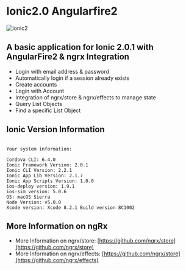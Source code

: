 # Ionic2.0 Angularfire2

 ![ionic2](https://raw.githubusercontent.com/aaronksaunders/ionic2.0-angularfire/master/Untitled.png)

## A basic application for Ionic 2.0.1  with AngularFire2 & ngrx Integration

- Login with email address & password
- Automatically login if a session already exists
- Create accounts
- Login with Account
- Integration of ngrx/store & ngrx/effects to manage state
- Query List Objects
- Find a specific List Object

## Ionic Version Information

```console

Your system information:

Cordova CLI: 6.4.0
Ionic Framework Version: 2.0.1
Ionic CLI Version: 2.2.1
Ionic App Lib Version: 2.1.7
Ionic App Scripts Version: 1.0.0
ios-deploy version: 1.9.1
ios-sim version: 5.0.6
OS: macOS Sierra
Node Version: v5.0.0
Xcode version: Xcode 8.2.1 Build version 8C1002
```

## More Information on ngRx

* More Information on ngrx/store: [https://github.com/ngrx/store](https://github.com/ngrx/store)
* More Information on ngrx/effects: [https://github.com/ngrx/store](https://github.com/ngrx/effects)
